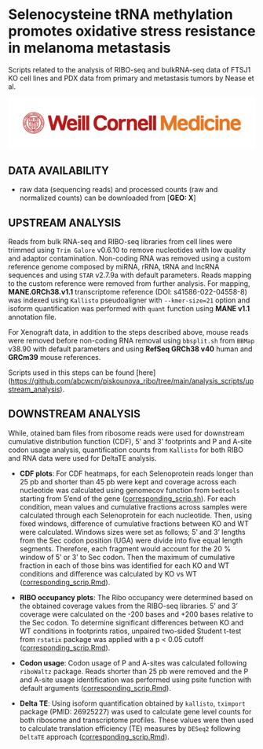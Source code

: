 
# Selenocysteine tRNA methylation promotes oxidative stress resistance in melanoma metastasis
Scripts related to the analysis of RIBO-seq and bulkRNA-seq data of FTSJ1 KO cell lines and PDX data from primary and metastasis tumors by Nease et al.


![](WCM_MB_LOGO_HZSS1L_CLR_RGB_new.png)

## DATA AVAILABILITY

* raw data (sequencing reads) and processed counts (raw and normalized counts) can be downloaded from [**GEO: X**]


## UPSTREAM ANALYSIS

Reads from bulk RNA-seq and RIBO-seq libraries from cell lines were trimmed using `Trim Galore` v0.6.10 to remove nucleotides with low quality and adaptor contamination. Non-coding RNA was removed using a custom reference genome composed by miRNA, rRNA, tRNA and lncRNA sequences and using `STAR` v2.7.9a with default parameters. Reads mapping to the custom reference were removed from further analysis. For mapping, **MANE.GRCh38.v1.1** transcriptome reference (DOI: s41586-022-04558-8) was indexed using `Kallisto` pseudoaligner with `--kmer-size=21` option and isoform quantification was performed with `quant` function using **MANE v1.1** annotation file.

For Xenograft data, in addition to the steps described above, mouse reads were removed before non-coding RNA removal using `bbsplit.sh` from `BBMap` v38.90 with default parameters and using **RefSeq GRCh38 v40** human and **GRCm39** mouse references. 

Scripts used in this steps can be found [here] (https://github.com/abcwcm/piskounova_ribo/tree/main/analysis_scripts/upstream_analysis). 

## DOWNSTREAM ANALYSIS

While, otained bam files from ribosome reads were used for downstream cumulative distribution function (CDF), 5’ and 3’ footprints and P and A-site codon usage analysis, quantification counts from `Kallisto` for both RIBO and RNA data were used for DeltaTE analysis. 

- **CDF plots**:
For CDF heatmaps, for each Selenoprotein reads longer than 25 pb and shorter than 45 pb were kept and coverage across each nucleotide was calculated using genomecov function from `bedtools` starting from 5’end of the gene ([corresponding_scrip.sh](https://github.com/abcwcm/piskounova_ribo/blob/main/analysis_scripts/upstream_analysis/improved_nested_coverage_table.sh)). For each condition, mean values and cumulative fractions across samples were calculated through each Selenoprotein for each nucleotide. Then, using fixed windows, difference of cumulative fractions between KO and WT were calculated. Windows sizes were set as follows; 5’ and 3’ lengths from the Sec codon position (UGA) were divide into five equal length segments. Therefore, each fragment would account for the 20 % window of 5’ or 3’ to Sec codon. Then the maximum of cumulative fraction in each of those bins was identified for each KO and WT conditions and difference was calculated by KO vs WT ([corresponding_scrip.Rmd](https://github.com/abcwcm/piskounova_ribo/blob/main/analysis_scripts/downstream_analysis/CDF_hetamaps_No_SE_Suppl.Rmd)).

- **RIBO occupancy plots**:
The Ribo occupancy were determined based on the obtained coverage values from the RIBO-seq libraries. 5’ and 3’ coverage were calculated on the -200 bases and +200 bases relative to the Sec codon. To determine significant differences between KO and WT conditions in footprints ratios, unpaired two-sided Student t-test from `rstatix` package was applied with a p < 0.05 cutoff ([corresponding_scrip.Rmd](https://github.com/abcwcm/piskounova_ribo/blob/main/analysis_scripts/downstream_analysis/footprint_No_SE_Suppl.Rmd)). 

- **Codon usage**:
Codon usage of P and A-sites was calculated following `riboWaltz` package. Reads shorter than 25 pb were removed and the P and A-site usage identification was performed using psite function with default arguments ([corresponding_scrip.Rmd](https://github.com/abcwcm/piskounova_ribo/blob/main/analysis_scripts/downstream_analysis/codon_usage_No_SE_Suppl.Rmd)).

- **Delta TE**:
Using isoform quantification obtained by `kallisto`, `tximport` package (PMID: 26925227) was used to calculate gene level counts for both ribosome and transcriptome profiles. These values were then used to calculate translation efficiency (TE) measures by `DESeq2` following `DeltaTE` approach ([corresponding_scrip.Rmd](https://github.com/abcwcm/piskounova_ribo/blob/main/analysis_scripts/downstream_analysis/TE_DESEQ_NO_SE.Rmd)). 

